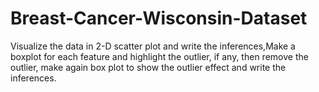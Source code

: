 # Breast-Cancer-Wisconsin-Dataset
Visualize the data in 2-D scatter plot and write the inferences,Make a boxplot for each feature and highlight the outlier, if any, then remove the outlier, make again box plot to show the outlier effect and write the inferences.
